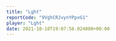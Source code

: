 ```yaml
---
title: "Lght"
reportCode: "9VghCRJvynYPpxG1"
player: "Lght"
date: 2021-10-10T19:07:58.024000+00:00
---
```

